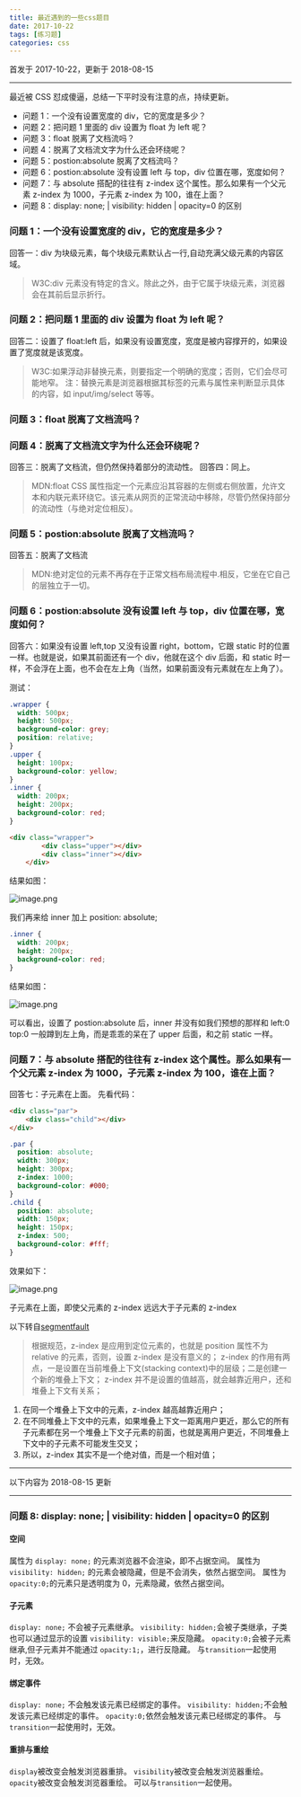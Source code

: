```yaml
---
title: 最近遇到的一些css题目
date: 2017-10-22
tags: [练习题]
categories: css
---
```


首发于 2017-10-22，更新于 2018-08-15

---

最近被 CSS 怼成傻逼，总结一下平时没有注意的点，持续更新。

- 问题 1：一个没有设置宽度的 div，它的宽度是多少？
- 问题 2：把问题 1 里面的 div 设置为 float 为 left 呢？
- 问题 3：float 脱离了文档流吗？
- 问题 4：脱离了文档流文字为什么还会环绕呢？
- 问题 5：postion:absolute 脱离了文档流吗？
- 问题 6：postion:absolute 没有设置 left 与 top，div 位置在哪，宽度如何？
- 问题 7：与 absolute 搭配的往往有 z-index 这个属性。那么如果有一个父元素 z-index 为 1000，子元素 z-index 为 100，谁在上面？
- 问题 8：display: none; | visibility: hidden | opacity=0 的区别

### 问题 1：一个没有设置宽度的 div，它的宽度是多少？

回答一：div 为块级元素，每个块级元素默认占一行,自动充满父级元素的内容区域。

> W3C:div 元素没有特定的含义。除此之外，由于它属于块级元素，浏览器会在其前后显示折行。

### 问题 2：把问题 1 里面的 div 设置为 float 为 left 呢？

回答二：设置了 float:left 后，如果没有设置宽度，宽度是被内容撑开的，如果设置了宽度就是该宽度。

> W3C:如果浮动非替换元素，则要指定一个明确的宽度；否则，它们会尽可能地窄。
> 注：替换元素是浏览器根据其标签的元素与属性来判断显示具体的内容，如 input/img/select 等等。

### 问题 3：float 脱离了文档流吗？

### 问题 4：脱离了文档流文字为什么还会环绕呢？

回答三：脱离了文档流，但仍然保持着部分的流动性。
回答四：同上。

> MDN:float CSS 属性指定一个元素应沿其容器的左侧或右侧放置，允许文本和内联元素环绕它。该元素从网页的正常流动中移除，尽管仍然保持部分的流动性（与绝对定位相反）。

### 问题 5：postion:absolute 脱离了文档流吗？

回答五：脱离了文档流

> MDN:绝对定位的元素不再存在于正常文档布局流程中.相反，它坐在它自己的层独立于一切。

### 问题 6：postion:absolute 没有设置 left 与 top，div 位置在哪，宽度如何？

回答六：如果没有设置 left,top 又没有设置 right，bottom，它跟 static 时的位置一样。也就是说，如果其前面还有一个 div，他就在这个 div 后面，和 static 时一样，不会浮在上面，也不会在左上角（当然，如果前面没有元素就在左上角了）。

测试：

```css
.wrapper {
  width: 500px;
  height: 500px;
  background-color: grey;
  position: relative;
}
.upper {
  height: 100px;
  background-color: yellow;
}
.inner {
  width: 200px;
  height: 200px;
  background-color: red;
}
```

```html
<div class="wrapper">
        <div class="upper"></div>
        <div class="inner"></div>
    </div>
```

结果如图：

![image.png](http://upload-images.jianshu.io/upload_images/4869616-616b367cbfdfbe8c.png?imageMogr2/auto-orient/strip%7CimageView2/2/w/1240)

我们再来给 inner 加上 position: absolute;

```css
.inner {
  width: 200px;
  height: 200px;
  background-color: red;
}
```

结果如图：

![image.png](http://upload-images.jianshu.io/upload_images/4869616-616b367cbfdfbe8c.png?imageMogr2/auto-orient/strip%7CimageView2/2/w/1240)

可以看出，设置了 postion:absolute 后，inner 并没有如我们预想的那样和 left:0 top:0 一般蹲到左上角，而是乖乖的呆在了 upper 后面，和之前 static 一样。

### 问题 7：与 absolute 搭配的往往有 z-index 这个属性。那么如果有一个父元素 z-index 为 1000，子元素 z-index 为 100，谁在上面？

回答七：子元素在上面。
先看代码：

```html
<div class="par">
    <div class="child"></div>
</div>
```

```css
.par {
  position: absolute;
  width: 300px;
  height: 300px;
  z-index: 1000;
  background-color: #000;
}
.child {
  position: absolute;
  width: 150px;
  height: 150px;
  z-index: 500;
  background-color: #fff;
}
```

效果如下：

![image.png](http://upload-images.jianshu.io/upload_images/4869616-f73e059ceb54e7a1.png?imageMogr2/auto-orient/strip%7CimageView2/2/w/1240)

子元素在上面，即使父元素的 z-index 远远大于子元素的 z-index

以下转自[segmentfault](https://segmentfault.com/q/1010000009843297)

> 根据规范，z-index 是应用到定位元素的，也就是 position 属性不为 relative 的元素，否则，设置 z-index 是没有意义的；
> z-index 的作用有两点，一是设置在当前堆叠上下文(stacking context)中的层级；二是创建一个新的堆叠上下文；
> z-index 并不是设置的值越高，就会越靠近用户，还和堆叠上下文有关系；

1.  在同一个堆叠上下文中的元素，z-index 越高越靠近用户；
2.  在不同堆叠上下文中的元素，如果堆叠上下文一距离用户更近，那么它的所有子元素都在另一个堆叠上下文子元素的前面，也就是离用户更近，不同堆叠上下文中的子元素不可能发生交叉；
3.  所以，z-index 其实不是一个绝对值，而是一个相对值；

---

以下内容为 2018-08-15 更新

---

### 问题 8: display: none; | visibility: hidden | opacity=0 的区别

#### 空间

属性为 `display: none;` 的元素浏览器不会渲染，即不占据空间。
属性为 `visibility: hidden;` 的元素会被隐藏，但是不会消失，依然占据空间。
属性为`opacity:0;`的元素只是透明度为 0，元素隐藏，依然占据空间。

#### 子元素

`display: none;` 不会被子元素继承。
`visibility: hidden;`会被子类继承，子类也可以通过显示的设置 `visibility: visible;`来反隐藏。
`opacity:0;`会被子元素继承,但子元素并不能通过 `opacity:1;`，进行反隐藏。
与`transition`一起使用时，无效。

#### 绑定事件

`display: none;` 不会触发该元素已经绑定的事件。
`visibility: hidden;`不会触发该元素已经绑定的事件。
`opacity:0;`依然会触发该元素已经绑定的事件。
与`transition`一起使用时，无效。

#### 重排与重绘

`display`被改变会触发浏览器重排。
`visibility`被改变会触发浏览器重绘。
`opacity`被改变会触发浏览器重绘。
可以与`transition`一起使用。
